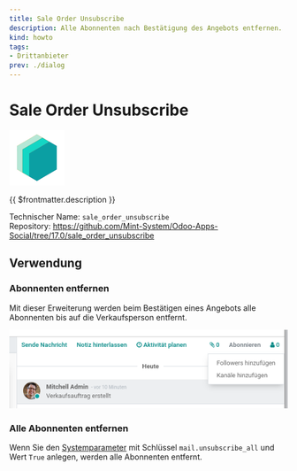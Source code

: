 ```yaml
---
title: Sale Order Unsubscribe
description: Alle Abonnenten nach Bestätigung des Angebots entfernen.
kind: howto
tags:
- Drittanbieter
prev: ./dialog
---
```

# Sale Order Unsubscribe
![icon_oms_box](attachments/icons_odoo_mint_system.png)

{{ $frontmatter.description }}
 
Technischer Name: `sale_order_unsubscribe`\
Repository: <https://github.com/Mint-System/Odoo-Apps-Social/tree/17.0/sale_order_unsubscribe>

## Verwendung

### Abonnenten entfernen

Mit dieser Erweiterung werden beim Bestätigen eines Angebots alle Abonnenten bis auf die Verkaufsperson entfernt.

![](attachments/Sale%20Order%20Unsubscribe.png)

### Alle Abonnenten entfernen

Wenn Sie den [Systemparameter](Development.md#Systemparameter%20anlegen) mit Schlüssel `mail.unsubscribe_all` und Wert `True` anlegen, werden alle Abonnenten entfernt.